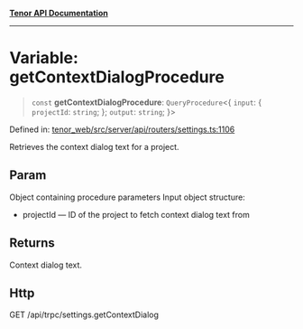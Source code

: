 [**Tenor API Documentation**](../../README.md)

***

# Variable: getContextDialogProcedure

> `const` **getContextDialogProcedure**: `QueryProcedure`\<\{ `input`: \{ `projectId`: `string`; \}; `output`: `string`; \}\>

Defined in: [tenor\_web/src/server/api/routers/settings.ts:1106](https://github.com/Apantli/Tenor/blob/551fcec623199ab0ac9668d926e7d67c9012d18e/tenor_web/src/server/api/routers/settings.ts#L1106)

Retrieves the context dialog text for a project.

## Param

Object containing procedure parameters
Input object structure:
- projectId — ID of the project to fetch context dialog text from

## Returns

Context dialog text.

## Http

GET /api/trpc/settings.getContextDialog
